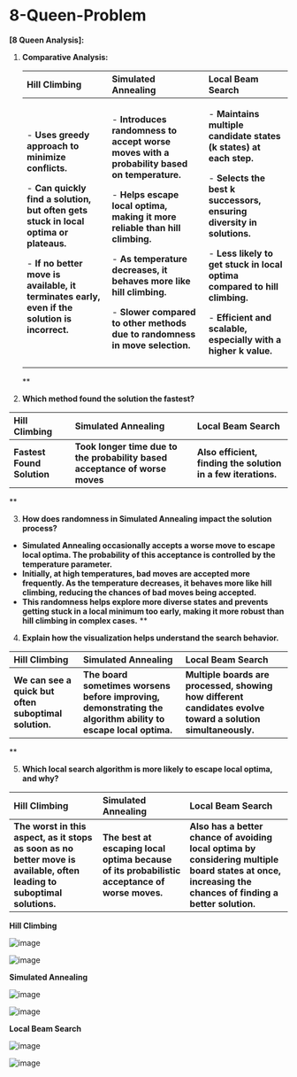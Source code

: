 # 8-Queen-Problem

**[8 Queen Analysis]:**



1. **Comparative Analysis:**

   |**Hill Climbing**|**Simulated Annealing**|**Local Beam Search**|
   | :- | :- | :- |
   |<p>- **Uses greedy approach to minimize conflicts.**</p><p>- **Can quickly find a solution, but often gets stuck in local optima or plateaus.**</p><p>- **If no better move is available, it terminates early, even if the solution is incorrect.**</p><p></p>|<p>- **Introduces randomness to accept worse moves with a probability based on temperature.**</p><p>- **Helps escape local optima, making it more reliable than hill climbing.**</p><p>- **As temperature decreases, it behaves more like hill climbing.**</p><p>- **Slower compared to other methods due to randomness in move selection.**</p><p></p>|<p>- **Maintains multiple candidate states (k states) at each step.**</p><p>- **Selects the best k successors, ensuring diversity in solutions.**</p><p>- **Less likely to get stuck in local optima compared to hill climbing.**</p><p>- **Efficient and scalable, especially with a higher k value.**</p><p></p>|
   **


2. **Which method found the solution the fastest?**

|**Hill Climbing**|**Simulated Annealing**|**Local Beam Search**|
| :- | :- | :- |
|**Fastest Found Solution**|**Took longer time due to the probability based acceptance of worse moves**|**Also efficient, finding the solution in a few iterations.**|
**



3. **How does randomness in Simulated Annealing impact the solution process?**
- **Simulated Annealing occasionally accepts a worse move to escape local optima. The probability of this acceptance is controlled by the temperature parameter.**
- **Initially, at high temperatures, bad moves are accepted more frequently. As the temperature decreases, it behaves more like hill climbing, reducing the chances of bad moves being accepted.**
- **This randomness helps explore more diverse states and prevents getting stuck in a local minimum too early, making it more robust than hill climbing in complex cases.**
**



4. **Explain how the visualization helps understand the search behavior.**

|**Hill Climbing**|**Simulated Annealing**|**Local Beam Search**|
| :- | :- | :- |
|**We can see a quick but often suboptimal solution.**|**The board sometimes worsens before improving, demonstrating the algorithm ability to escape local optima.**|**Multiple boards are processed, showing how different candidates evolve toward a solution simultaneously.**|
**




5. **Which local search algorithm is more likely to escape local optima, and why?**

|**Hill Climbing**|**Simulated Annealing**|**Local Beam Search**|
| :- | :- | :- |
|**The worst in this aspect, as it stops as soon as no better move is available, often leading to suboptimal solutions.**|**The best at escaping local optima because of its probabilistic acceptance of worse moves.**|**Also has a better chance of avoiding local optima by considering multiple board states at once, increasing the chances of finding a better solution.**|

**Hill Climbing**

![image](https://github.com/user-attachments/assets/13a42926-f6f9-406f-9919-9e0da1be4112)

![image](https://github.com/user-attachments/assets/ad3edd74-5e1f-47ed-ab84-32ddff9a1ef3)

**Simulated Annealing**

![image](https://github.com/user-attachments/assets/d46b82a0-b9b9-4436-9e12-01823336896a)

![image](https://github.com/user-attachments/assets/1e834328-4d63-43cf-836e-7a38223f1898)

**Local Beam Search**

![image](https://github.com/user-attachments/assets/7fb24719-5ca6-4578-83ea-a35e053ca6fd)

![image](https://github.com/user-attachments/assets/5c55c6b0-94a1-41bd-9148-4e402d06a2e7)

